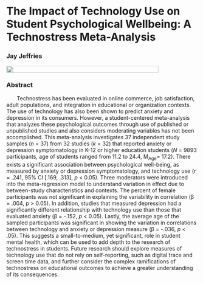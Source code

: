 # The Impact of Technology Use on Student Psychological Wellbeing: A Technostress Meta-Analysis
### Jay Jeffries 
<img align="left" width="400" height="18" src="https://ucomm.unl.edu/images/brand-book/Our-marks/UNL-Name-CMYK.jpg">
&nbsp;

### Abstract

&nbsp;&nbsp;&nbsp;&nbsp;&nbsp;&nbsp; Technostress has been evaluated in online commerce, job satisfaction, adult populations, and integration in educational or organization contexts. The use of technology has also been shown to predict anxiety and depression in its consumers. However, a student-centered meta-analysis that analyzes these psychological outcomes through use of published or unpublished studies and also considers moderating variables has not been accomplished. This meta-analysis investigates 37 independent study samples (*n* = 37) from 32 studies (*k* = 32) that reported anxiety or depression symptomatology in K-12 or higher education students (*N* = 9893 participants, age of students ranged from 11.2 to 24.4, M<sub>Age</sub>= 17.2). There exists a significant association between psychological well-being, as measured by anxiety or depression symptomatology, and technology use (*r* = .241, 95% CI [.169, .313], *p* < 0.05). Three moderators were introduced into the meta-regression model to understand variation in effect due to between-study characteristics and contexts. The percent of female participants was not significant in explaining the variability in correlation (&beta; = .004, p > 0.05). In addition, studies that measured depression had a significantly different relationship with technology use than those that evaluated anxiety (&beta; = -.152, *p* < 0.05). Lastly, the average age of the sampled participants was significant in showing the variation in correlations between technology and anxiety or depression measure (&beta; = -.036, *p* < .05). This suggests a small-to-medium, yet significant, role in student mental health, which can be used to add depth to the research of technostress in students. Future research should explore measures of technology use that do not rely on self-reporting, such as digital trace and screen time data, and further consider the complex ramifications of technostress on educational outcomes to achieve a greater understanding of its consequences. 
